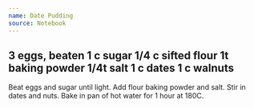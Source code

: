 ```yaml
---
name: Date Pudding
source: Notebook
---
```

3 eggs, beaten
1 c sugar
1/4 c sifted flour
1t baking powder
1/4t salt
1 c dates
1 c walnuts
---
Beat eggs and sugar until light.  Add flour baking powder and salt.  Stir in dates and nuts.  Bake in pan of hot water for 1 hour at 180C.

